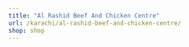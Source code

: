 ```yaml
---
title: "Al Rashid Beef And Chicken Centre"
url: /karachi/al-rashid-beef-and-chicken-centre/
shop: shop
---
```

